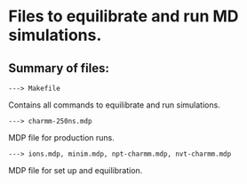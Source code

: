 # Files to equilibrate and run MD simulations.

## Summary of files:

	---> Makefile

Contains all commands to equilibrate and run simulations.

	---> charmm-250ns.mdp

MDP file for production runs. 

	---> ions.mdp, minim.mdp, npt-charmm.mdp, nvt-charmm.mdp

MDP file for set up and equilibration.

